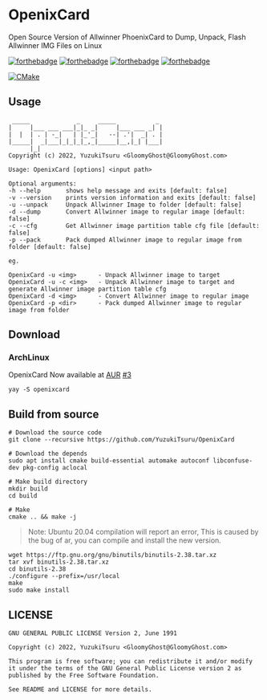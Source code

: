 # OpenixCard

Open Source Version of Allwinner PhoenixCard to Dump, Unpack, Flash Allwinner IMG Files on Linux

[![forthebadge](https://forthebadge.com/images/badges/made-with-c-plus-plus.svg)](https://forthebadge.com)
[![forthebadge](https://forthebadge.com/images/badges/made-with-c.svg)](https://forthebadge.com)
[![forthebadge](https://forthebadge.com/images/badges/powered-by-black-magic.svg)](https://forthebadge.com)
[![forthebadge](https://forthebadge.com/images/badges/uses-git.svg)](https://forthebadge.com)

[![CMake](https://github.com/YuzukiTsuru/OpenixCard/actions/workflows/cmake.yml/badge.svg)](https://github.com/YuzukiTsuru/OpenixCard/actions/workflows/cmake.yml)

## Usage

```
 _____             _     _____           _ 
|     |___ ___ ___|_|_ _|     |___ ___ _| |
|  |  | . | -_|   | |_'_|   --| .'|  _| . |
|_____|  _|___|_|_|_|_,_|_____|__,|_| |___|
      |_| 
Copyright (c) 2022, YuzukiTsuru <GloomyGhost@GloomyGhost.com>

Usage: OpenixCard [options] <input path>

Optional arguments:
-h --help       shows help message and exits [default: false]
-v --version    prints version information and exits [default: false]
-u --unpack     Unpack Allwinner Image to folder [default: false]
-d --dump       Convert Allwinner image to regular image [default: false]
-c --cfg        Get Allwinner image partition table cfg file [default: false]
-p --pack       Pack dumped Allwinner image to regular image from folder [default: false]

eg.

OpenixCard -u <img>      - Unpack Allwinner image to target
OpenixCard -u -c <img>   - Unpack Allwinner image to target and generate Allwinner image partition table cfg
OpenixCard -d <img>      - Convert Allwinner image to regular image
OpenixCard -p <dir>      - Pack dumped Allwinner image to regular image from folder
```

## Download
### ArchLinux
OpenixCard Now available at [AUR](https://aur.archlinux.org/packages/openixcard) [#3](https://github.com/YuzukiTsuru/OpenixCard/issues/3#issuecomment-1135317155)
```
yay -S openixcard
```


## Build from source

```
# Download the source code
git clone --recursive https://github.com/YuzukiTsuru/OpenixCard

# Download the depends
sudo apt install cmake build-essential automake autoconf libconfuse-dev pkg-config aclocal

# Make build directory
mkdir build
cd build

# Make
cmake .. && make -j
```

> Note: Ubuntu 20.04 compilation will report an error, This is caused by the bug of ar, you can compile and install the new version.

```
wget https://ftp.gnu.org/gnu/binutils/binutils-2.38.tar.xz
tar xvf binutils-2.38.tar.xz
cd binutils-2.38
./configure --prefix=/usr/local
make
sudo make install
```

## LICENSE
```
GNU GENERAL PUBLIC LICENSE Version 2, June 1991
                       
Copyright (c) 2022, YuzukiTsuru <GloomyGhost@GloomyGhost.com>

This program is free software; you can redistribute it and/or modify
it under the terms of the GNU General Public License version 2 as
published by the Free Software Foundation.

See README and LICENSE for more details.
 ```
